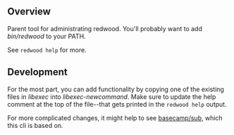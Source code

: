 ## Overview
Parent tool for administrating redwood. You'll probably want to add _bin/redwood_ to your PATH.

See `redwood help` for more.

## Development
For the most part, you can add functionality by copying one of the existing files in _libexec_ into _libexec-newcommand_. Make sure to update the help comment at the top of the file--that gets printed in the `redwood help` output.

For more complicated changes, it might help to see [basecamp/sub](https://github.com/basecamp/sub), which this cli is based on.
